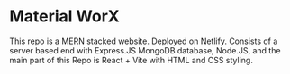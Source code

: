 # Material WorX
This repo is a MERN stacked website. Deployed on Netlify.
Consists of a server based end with Express.JS
MongoDB database, Node.JS, and the main part of this Repo is React + Vite
with HTML and CSS styling.
